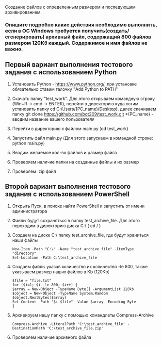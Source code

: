Создание файлов с определенным размером и последующим архивированием.

### Опишите подробно какие действия необходимо выполнить, если в ОС Windows требуется получить(создать/сгенерировать) архивный файл, содержащий 800 файлов размером 120Кб каждый. Содержимое и имя файлов не важно.

## Первый вариант выполнения тестового задания с использованием Python
1. Установить Python - https://www.python.org/, при установке обязательно ставим галочку "Add Python to PATH"
 
2. Скачать папку "test_work".
        Для этого открываем командную строку (Win+R -> cmd -> ENTER), перейти в директорию куда хотим установить папку cd C:/Users/{PC_name}/Desktop), далее скачиваем папку git clone https://github.com/bot209/test_work.git
*{PC_name} - вводим название вашего пользователя

3. Перейти в директорию с файлом main.py (cd test_work)

4. Запустить файл main.py (Для этого запускаем в командной строке: python main.py)

5. Вводим желаемое кол-во файлов и размер файла

6. Проверяем наличие папки на созданные файлы и их размер

7. Проверяем .zip файл


## Второй вариант выполнения тестового задания с использованием PowerShell
1. Открыть Пуск, в поиске найти PowerShell и запустить от имени администратора

2. Файлы будут сохраняться в папку test_archive_file. Для этого переходим в директорию диска С:/ ( cd / )

3. Создаем на диске C:/ папку test_archive_file, где будут храниться наши файлы
        
       New-Item -Path "C:\" -Name "test_archive_file" -ItemType "directory"
       Set-Location -Path C:\test_archive_file
        
4. Создаем файлы указав количество их количество -le 800, также указываем размер наших файлов в Kb (120Kb)
 
       $file = "file.txt"
       for ($i=1; $i -le 800; $i++) {
       $array = New-Object -TypeName Byte[] -ArgumentList 120kb
       $object = New-Object -TypeName System.Random
       $object.NextBytes($array)
       Set-Content -Path "$i-$file" -Value $array -Encoding Byte
       }
5. Архивируем нашу папку с помощью командлеты Compress-Archive

       Compress-Archive -LiteralPath 'C:\test_archive_file' -DestinationPath 'C:\test_archive_file.zip'
6. Проверяем наличие архивного файла
